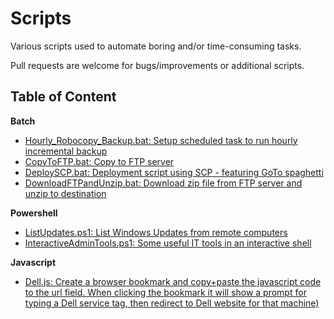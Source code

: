# Scripts

Various scripts used to automate boring and/or time-consuming tasks. 

Pull requests are welcome for bugs/improvements or additional scripts.

## Table of Content

**Batch**

- [Hourly_Robocopy_Backup.bat: Setup scheduled task to run hourly incremental backup](batch/HourlyRobocopyBackup/Hourly_Robocopy_Backup.bat)
- [CopyToFTP.bat: Copy to FTP server](batch/CopyToFTP/CopyToFTP.bat)
- [DeploySCP.bat: Deployment script using SCP - featuring GoTo spaghetti](batch/DeploySCP/DeploySCP.bat)
- [DownloadFTPandUnzip.bat: Download zip file from FTP server and unzip to destination](batch/DownloadFTPandUnzip/DownloadFTPandUnzip.bat)


**Powershell**

- [ListUpdates.ps1: List Windows Updates from remote computers](powershell/ListUpdates/ListUpdates.ps1)
- [InteractiveAdminTools.ps1: Some useful IT tools in an interactive shell](powershell/InteractiveAdminTools/InteractiveAdminTools.ps1)


**Javascript**

- [Dell.js: Create a browser bookmark and copy+paste the javascript code to the url field. When clicking the bookmark it will show a prompt for typing a Dell service tag, then redirect to Dell website for that machine)](javascript/Dell/Dell.js)



